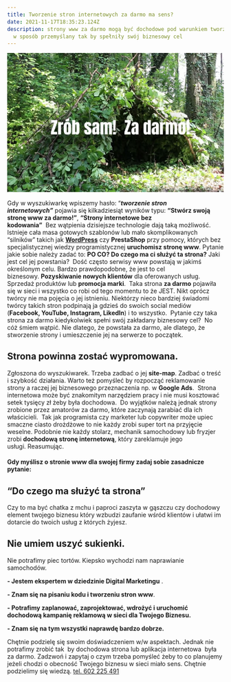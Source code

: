 ```yaml
---
title: Tworzenie stron internetowych za darmo ma sens?
date: 2021-11-17T18:35:23.124Z
description: strony www za darmo mogą być dochodowe pod warunkiem tworzenia ich
  w sposób przemyślany tak by spełniły swój biznesowy cel
---
```

![amatorska strona internetowa jak chatka z mchu i paproci w środku lsu](za-darmo-tanio-zrob-sam.jpg "Amatorka strona internetowa")

Gdy w wyszukiwarkę wpiszemy hasło: “***tworzenie stron internetowych”*** pojawia się kilkadziesiąt wyników typu: **“Stwórz swoją stronę www za darmo!”**, **“Strony internetowe bez kodowania”**  Bez wątpienia dzisiejsze technologie dają taką możliwość. Istnieje cała masa gotowych szablonów lub mało skomplikowanych “silników” takich jak **[WordPress](https://modernb2c.pl/strona-oparta-na-wordpress-zalety-wady-koszt-wdrozenia/)** czy **PrestaShop** przy pomocy, których bez specjalistycznej wiedzy programistycznej **uruchomisz stronę www**. Pytanie jakie sobie należy zadać to: **PO CO? Do czego ma ci służyć ta strona?** Jaki jest cel jej powstania?  Dość często serwisy www powstają w jakimś określonym celu. Bardzo prawdopodobne, że jest to cel biznesowy. **Pozyskiwanie nowych klientów** dla oferowanych usług. Sprzedaż produktów lub **promocja marki**.  Taka strona **za darmo** pojawiła się w sieci i wszystko co robi od tego momentu to że JEST. Nikt oprócz twórcy nie ma pojęcia o jej istnieniu. Niektórzy nieco bardziej świadomi twórcy takich stron podpinają ja gdzieś do swoich social mediów (**Facebook, YouTube, Instagram, LikedIn**) i to wszystko.  Pytanie czy taka strona za darmo kiedykolwiek spełni swój zakładany biznesowy cel?  No cóż śmiem wątpić. Nie dlatego, że powstała za darmo, ale dlatego, że stworzenie strony i umieszczenie jej na serwerze to początek. 

## Strona powinna zostać wypromowana.

Zgłoszona do wyszukiwarek. Trzeba zadbać o jej **site-map**. Zadbać o treść i szybkość działania. Warto też pomyśleć by rozpocząć reklamowanie strony a raczej jej biznesowego przeznaczenia np. w **Google Ads**.  Strona internetowa może być znakomitym narzędziem pracy i nie musi kosztować setek tysięcy zł żeby była dochodowa.  Do wyjątków należą jednak strony zrobione przez amatorów za darmo, które zaczynają zarabiać dla ich właścicieli.  Tak jak programista czy marketer lub copywriter może upiec smaczne ciasto drożdżowe to nie każdy zrobi super tort na przyjęcie weselne. Podobnie nie każdy stolarz, mechanik samochodowy lub fryzjer zrobi **dochodową stronę internetową**, który zareklamuje jego usługi. Reasumując.

#### Gdy myślisz o stronie www dla swojej firmy zadaj sobie zasadnicze pytanie:

## “Do czego ma służyć ta strona” 

Czy to ma być chatka z mchu i paproci zaszyta w gąszczu czy dochodowy element twojego biznesu który wzbudzi zaufanie wśród klientów i ułatwi im dotarcie do twoich usług z których żyjesz. 

## **Nie umiem uszyć sukienki.** 

Nie potrafimy piec tortów. Kiepsko wychodzi nam naprawianie samochodów.

 **\- Jestem ekspertem w dziedzinie Digital Marketingu** . 

**\- Znam się na pisaniu kodu i tworzeniu stron www**. 

**\- Potrafimy zaplanować, zaprojektować, wdrożyć i uruchomić dochodową kampanię reklamową w sieci dla Twojego Biznesu.** 

**\- Znam się na tym wszystki naprawdę bardzo dobrze.**

Chętnie podzielę się swoim doświadczeniem w/w aspektach. Jednak nie potrafimy zrobić tak  by dochodowa strona lub aplikacja internetowa  była za darmo. Zadzwoń i zapytaj o czym trzeba pomyśleć żeby to co planujemy jeżeli chodzi o obecność Twojego biznesu w sieci miało sens. Chętnie podzielimy się wiedzą. [tel. 602 225 491](tel://+48602225491)